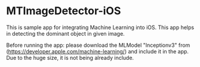 # MTImageDetector-iOS
This is sample app for integrating Machine Learning into iOS. This app helps in detecting the dominant object in given image.

Before running the app: please download the MLModel "Inceptionv3" from (https://developer.apple.com/machine-learning/) and include it in the app. Due to the huge size, it is not being already include.
